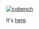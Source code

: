 [![cobench](https://github.com/cqfn/bench/actions/workflows/cobench.yml/badge.svg)](https://github.com/cqfn/bench/actions/workflows/cobench.yml)

It's [here](https://cqfn.github.com/bench).